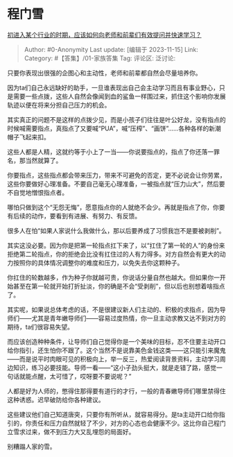 # 程门雪
[初进入某个行业的时期，应该如何向老师和前辈们有效提问并快速学习？](https://www.zhihu.com/question/629592578/answer/3290214403)

> Author: #0-Anonymity
> Last update: [编辑于 2023-11-15]
> Link:
> Category: #【答集】/01-家族答集 
> Tag:
> 评论区:
> 泛讨论:

只要你表现出很强的企图心和主动性，老师和前辈都自然会尽量培养你。

因为ta们自己永远缺好的助手，一旦谁表现出自己会主动学习而且有事业野心，只是需要一些点拨，这些人自然会像闻到血的鲨鱼一样围过来，抓住这个影响你发展轨迹以便在将来分担自己压力的机会。

其实真正的问题不是这样的点拨少见，而是小孩子们往往是叶公好龙，没有指点的时候喊需要指点，真指点了又要喊“PUA”，喊“压榨”、“画饼”……各种各样的新潮帽子飞起来扣。

这些人都是人精，这就约等于小上了一当——你说要指点的，指点了你还落一罪名，那当然就算了。

你要指点，这些指点都会带来压力，带来不可避免的否定，更不必说会让你劳累，这些你要做好心理准备。不要自己毫无心理准备，一被指点就“压力山大”，然后要不自觉地憎恨指点者。

哪怕只做到这个“无怨无悔”，愿意指点你的人就绝不会少。再就是指点了你，你要有后续的动作，要看到有进展、有努力、有反馈。

很多人在怕“如果人家说什么我做什么，那以后要养成了习惯我岂不是要被剥削”。

其实这没必要。因为你是把第一轮指点扛下来了，以“扛住了第一轮的人”的身份来拒绝第二轮指点，你的拒绝会比没有扛住过的人有力得多。对方自然会有更大的动力按照你的具体情况调整你的难度和压力，以免失去你这颗种子。

你扛住的轮数越多，作为种子你就越可贵，你说话分量自然也越大。但如果你一开始甚至在第一轮就开始打折扯淡，你的确是不会“受剥削”，但以后也别想着啥指点了。

其实呢，如果说总体考虑的话，不是很建议新人们主动的、积极的求指点，因为导师们——尤其是青年嫩导师们——容易过度热情，你一旦主动求教又达不到对方的期待，ta们很容易失望。

而应该创造种种条件，让导师们自己觉得你是一个美味的目标，忍不住要主动开口给你指引，还生怕你不跟了。这个当然不是说靠美色金钱这类——这只能引来魔鬼——而是说平时肉眼可见的积极向上，举一反三，热爱阅读背景资料，主动学习周边知识，练习必要技能。导师一看——“这小子劲头挺大，就是走错了路，感觉一句话就能点醒，太可惜了，哎呀要不要说呢？”

人都是好为人师的，憋得住那得要有道行的才行，一般的青春嫩导师们哪里禁得住这种诱惑。迟早破防给你各种建议。

这些建议他们自己知道唐突，只要你有所听从，就容易得分。是ta主动开口给你指引的，你责任和压力自然就轻了不少，对方的心态也会健康不少。这比你自己程门立雪求过来，做不到压力大又乱埋怨的局面好。

别糟蹋人家的雪。